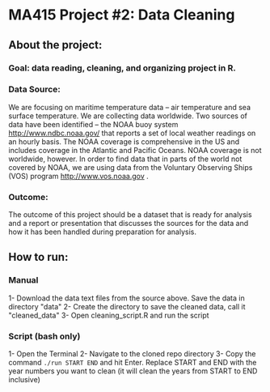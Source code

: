 # MA415 Project #2: Data Cleaning

## About the project: 

### Goal: data reading, cleaning, and organizing project in R. 

### Data Source:
We are focusing on maritime temperature data – air temperature and sea surface temperature. We are
collecting data worldwide. Two sources of data have been identified – the NOAA buoy system
http://www.ndbc.noaa.gov/ that reports a set of local weather readings on an hourly basis. The NOAA
coverage is comprehensive in the US and includes coverage in the Atlantic and Pacific Oceans. NOAA
coverage is not worldwide, however. In order to find data that in parts of the world not covered by
NOAA, we are using data from the Voluntary Observing Ships (VOS) program http://www.vos.noaa.gov .

### Outcome:
The outcome of this project should be a dataset that is ready for analysis and a report or presentation
that discusses the sources for the data and how it has been handled during preparation for analysis. 


## How to run:

### Manual
1- Download the data text files from the source above. Save the data in directory "data"
2- Create the directory to save the cleaned data, call it "cleaned_data"
3- Open cleaning_script.R and run the script


### Script (bash only)
1- Open the Terminal
2- Navigate to the cloned repo directory
3- Copy the command `./run START END` and hit Enter. Replace START and END with the year numbers you want to clean (it will clean the years from START to END inclusive) 
